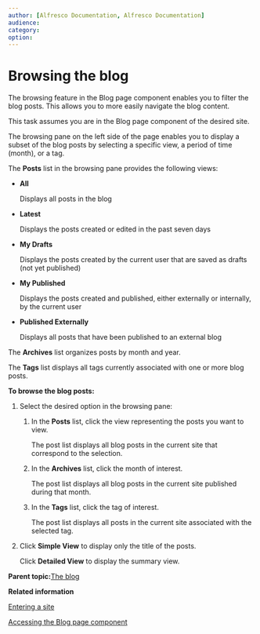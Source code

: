 ```yaml
---
author: [Alfresco Documentation, Alfresco Documentation]
audience: 
category: 
option: 
---
```


# Browsing the blog

The browsing feature in the Blog page component enables you to filter the blog posts. This allows you to more easily navigate the blog content.

This task assumes you are in the Blog page component of the desired site.

The browsing pane on the left side of the page enables you to display a subset of the blog posts by selecting a specific view, a period of time \(month\), or a tag.

The **Posts** list in the browsing pane provides the following views:

-   **All**

    Displays all posts in the blog

-   **Latest**

    Displays the posts created or edited in the past seven days

-   **My Drafts**

    Displays the posts created by the current user that are saved as drafts \(not yet published\)

-   **My Published**

    Displays the posts created and published, either externally or internally, by the current user

-   **Published Externally**

    Displays all posts that have been published to an external blog


The **Archives** list organizes posts by month and year.

The **Tags** list displays all tags currently associated with one or more blog posts.

**To browse the blog posts:**

1.  Select the desired option in the browsing pane:

    1.  In the **Posts** list, click the view representing the posts you want to view.

        The post list displays all blog posts in the current site that correspond to the selection.

    2.  In the **Archives** list, click the month of interest.

        The post list displays all blog posts in the current site published during that month.

    3.  In the **Tags** list, click the tag of interest.

        The post list displays all posts in the current site associated with the selected tag.

2.  Click **Simple View** to display only the title of the posts.

    Click **Detailed View** to display the summary view.


**Parent topic:**[The blog](../concepts/blog-intro.md)

**Related information**  


[Entering a site](dashboard-site-enter.md)

[Accessing the Blog page component](blog-page-access.md)

